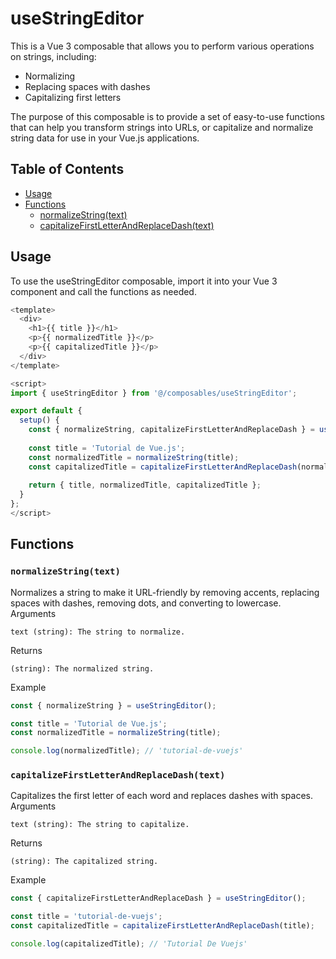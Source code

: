 # useStringEditor

This is a Vue 3 composable that allows you to perform various operations on strings, including:
- Normalizing
- Replacing spaces with dashes
- Capitalizing first letters

The purpose of this composable is to provide a set of easy-to-use functions that can help you transform strings into URLs, or capitalize and normalize string data for use in your Vue.js applications.

## Table of Contents

- [Usage](#usage)
- [Functions](#functions)
  - [normalizeString(text)](#normalizestringtext)
  - [capitalizeFirstLetterAndReplaceDash(text)](#capitalizefirstletterandreplacedashtext)

<a name="usage"></a>

## Usage

To use the useStringEditor composable, import it into your Vue 3 component and call the functions as needed.

```javascript
<template>
  <div>
    <h1>{{ title }}</h1>
    <p>{{ normalizedTitle }}</p>
    <p>{{ capitalizedTitle }}</p>
  </div>
</template>

<script>
import { useStringEditor } from '@/composables/useStringEditor';

export default {
  setup() {
    const { normalizeString, capitalizeFirstLetterAndReplaceDash } = useStringEditor();
    
    const title = 'Tutorial de Vue.js';
    const normalizedTitle = normalizeString(title);
    const capitalizedTitle = capitalizeFirstLetterAndReplaceDash(normalizedTitle);
    
    return { title, normalizedTitle, capitalizedTitle };
  }
};
</script>
```

<a name="functions"></a>

## Functions

<a name="normalizestringtext"></a> 

### `normalizeString(text)`

Normalizes a string to make it URL-friendly by removing accents, replacing spaces with dashes, removing dots, and converting to lowercase.
Arguments

    text (string): The string to normalize.

Returns

    (string): The normalized string.

Example

```js
const { normalizeString } = useStringEditor();

const title = 'Tutorial de Vue.js';
const normalizedTitle = normalizeString(title);

console.log(normalizedTitle); // 'tutorial-de-vuejs'
```

<a name="capitalizefirstletterandreplacedashtext"></a>

### `capitalizeFirstLetterAndReplaceDash(text)`

Capitalizes the first letter of each word and replaces dashes with spaces.
Arguments

    text (string): The string to capitalize.

Returns

    (string): The capitalized string.

Example

```js
const { capitalizeFirstLetterAndReplaceDash } = useStringEditor();

const title = 'tutorial-de-vuejs';
const capitalizedTitle = capitalizeFirstLetterAndReplaceDash(title);

console.log(capitalizedTitle); // 'Tutorial De Vuejs'
```